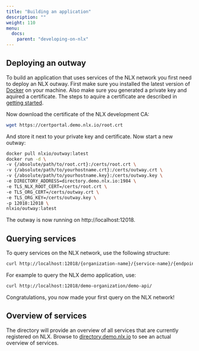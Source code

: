```yaml
---
title: "Building an application"
description: ""
weight: 110
menu:
  docs:
    parent: "developing-on-nlx"
---
```


## Deploying an outway
To build an application that uses services of the NLX network you first need to deploy an NLX outway. First make sure you installed the latest version of [Docker](https://docker.com) on your machine. Also make sure you generated a private key and aquired a certificate. The steps to aquire a certificate are described in [getting started](../).

Now download the certificate of the NLX development CA:

```bash
wget https://certportal.demo.nlx.io/root.crt
```

And store it next to your private key and certificate. Now start a new outway:

```bash
docker pull nlxio/outway:latest
docker run -d \
-v {/absolute/path/to/root.crt}:/certs/root.crt \
-v {/absolute/path/to/yourhostname.crt}:/certs/outway.crt \
-v {/absolute/path/to/yourhostname.key}:/certs/outway.key \
-e DIRECTORY_ADDRESS=directory.demo.nlx.io:1984 \
-e TLS_NLX_ROOT_CERT=/certs/root.crt \
-e TLS_ORG_CERT=/certs/outway.crt \
-e TLS_ORG_KEY=/certs/outway.key \
-p 12018:12018 \
nlxio/outway:latest
```

The outway is now running on http://localhost:12018.

## Querying services
To query services on the NLX network, use the following structure:

```bash
curl http://localhost:12018/{organization-name}/{service-name}/{endpoint}
```

For example to query the NLX demo application, use:

```bash
curl http://localhost:12018/demo-organization/demo-api/
```

Congratulations, you now made your first query on the NLX network!

## Overview of services
The directory will provide an overview of all services that are currently registered on NLX. Browse to [directory.demo.nlx.io](https://directory.demo.nlx.io/) to see an actual overview of services.